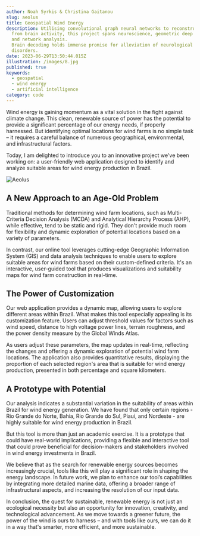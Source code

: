 ```yaml
---
author: Noah Syrkis & Christina Gaitanou
slug: aeolus
title: Geospatial Wind Energy
description: Utilising convolutional graph neural networks to reconstruct images
  from brain activity, this project spans neuroscience, geometric deep learning,
  and network analysis.
  Brain decoding holds immense promise for alleviation of neurological
  disorders.
date: 2023-06-29T13:50:44.015Z
illustration: /images/8.jpg
published: true
keywords:
  - geospatial
  - wind energy
  - artificial intelligence
category: code
---
```


Wind energy is gaining momentum as a vital solution in the fight against climate change. This clean, renewable source of power has the potential to provide a significant percentage of our energy needs, if properly harnessed. But identifying optimal locations for wind farms is no simple task – it requires a careful balance of numerous geographical, environmental, and infrastructural factors.

Today, I am delighted to introduce you to an innovative project we've been working on: a user-friendly web application designed to identify and analyze suitable areas for wind energy production in Brazil.

![Aeolus](/images/mask.png)

## A New Approach to an Age-Old Problem
Traditional methods for determining wind farm locations, such as Multi-Criteria Decision Analysis (MCDA) and Analytical Hierarchy Process (AHP), while effective, tend to be static and rigid. They don't provide much room for flexibility and dynamic exploration of potential locations based on a variety of parameters.

In contrast, our online tool leverages cutting-edge Geographic Information System (GIS) and data analysis techniques to enable users to explore suitable areas for wind farms based on their custom-defined criteria. It's an interactive, user-guided tool that produces visualizations and suitability maps for wind farm construction in real-time.

## The Power of Customization
Our web application provides a dynamic map, allowing users to explore different areas within Brazil. What makes this tool especially appealing is its customization feature. Users can adjust threshold values for factors such as wind speed, distance to high voltage power lines, terrain roughness, and the power density measure by the Global Winds Atlas.

As users adjust these parameters, the map updates in real-time, reflecting the changes and offering a dynamic exploration of potential wind farm locations. The application also provides quantitative results, displaying the proportion of each selected region's area that is suitable for wind energy production, presented in both percentage and square kilometers.


## A Prototype with Potential
Our analysis indicates a substantial variation in the suitability of areas within Brazil for wind energy generation. We have found that only certain regions - Rio Grande do Norte, Bahia, Rio Grande do Sul, Piaui, and Nordeste - are highly suitable for wind energy production in Brazil.

But this tool is more than just an academic exercise. It is a prototype that could have real-world implications, providing a flexible and interactive tool that could prove beneficial for decision-makers and stakeholders involved in wind energy investments in Brazil.

We believe that as the search for renewable energy sources becomes increasingly crucial, tools like this will play a significant role in shaping the energy landscape. In future work, we plan to enhance our tool’s capabilities by integrating more detailed marine data, offering a broader range of infrastructural aspects, and increasing the resolution of our input data.

In conclusion, the quest for sustainable, renewable energy is not just an ecological necessity but also an opportunity for innovation, creativity, and technological advancement. As we move towards a greener future, the power of the wind is ours to harness – and with tools like ours, we can do it in a way that's smarter, more efficient, and more sustainable.